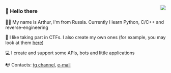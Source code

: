 <p align="left">
  <a href="https://github.com/sultanowskii">
    <img align="right" src="https://github-readme-stats.vercel.app/api?username=sultanowskii&show_icons=true&theme=buefy&count_private=true&custom_title=sultanowskii's+stats&title_color=ff6e96&icon_color=7957d5&cache_seconds=180" />
  </a>
<!--   <a href="https://github.com/sultanowskii">
    <img align="right" src="https://github-readme-stats.vercel.app/api/top-langs/?username=sultanowskii&layout=compact&theme=buefy&custom_title=sultanowskii's+Most+Used+Languages&title_color=ff6e96&card_width=445&hide=roff&langs_count=10" />
  </a> -->
  
  ### 👋 Hello there
  
  👨‍💻 My name is Arthur, I'm from Russia. Currently I learn Python, C/C++ and reverse-engineering
  
  🚩 I like taking part in CTFs. I also create my own ones (for example, you may look at them [here](https://github.com/li2CTF/li2CTF-2021-spring))
  
  💻 I create and support some APIs, bots and little applications
  
  📭 Contacts: [tg channel](https://t.me/ra_mojave), [e-mail](mailto:dsr431@yandex.ru)
</p>
